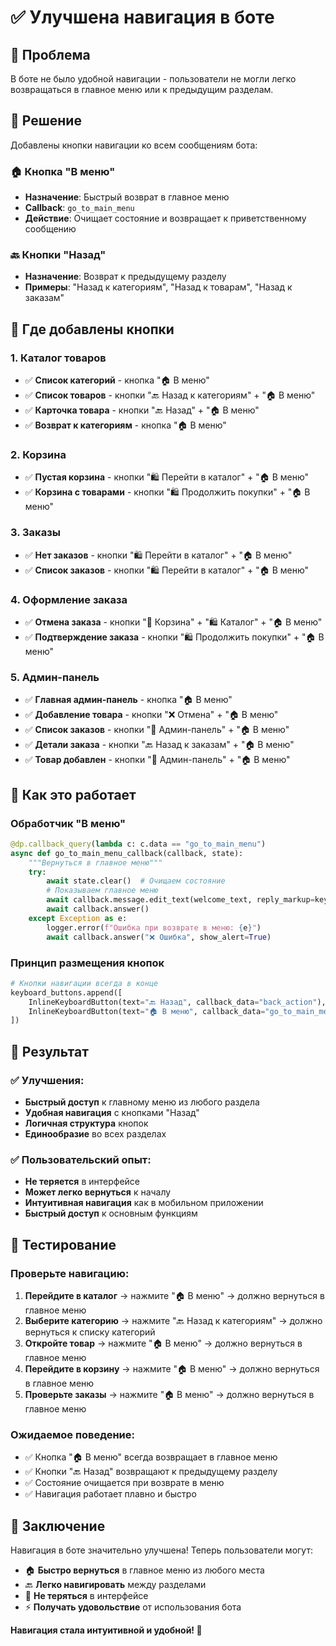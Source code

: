 # ✅ Улучшена навигация в боте

## 🎯 Проблема

В боте не было удобной навигации - пользователи не могли легко возвращаться в главное меню или к предыдущим разделам.

## 🔧 Решение

Добавлены кнопки навигации ко всем сообщениям бота:

### 🏠 Кнопка "В меню"
- **Назначение**: Быстрый возврат в главное меню
- **Callback**: `go_to_main_menu`
- **Действие**: Очищает состояние и возвращает к приветственному сообщению

### 🔙 Кнопки "Назад"
- **Назначение**: Возврат к предыдущему разделу
- **Примеры**: "Назад к категориям", "Назад к товарам", "Назад к заказам"

## 📍 Где добавлены кнопки

### 1. Каталог товаров
- ✅ **Список категорий** - кнопка "🏠 В меню"
- ✅ **Список товаров** - кнопки "🔙 Назад к категориям" + "🏠 В меню"
- ✅ **Карточка товара** - кнопки "🔙 Назад" + "🏠 В меню"
- ✅ **Возврат к категориям** - кнопка "🏠 В меню"

### 2. Корзина
- ✅ **Пустая корзина** - кнопки "🛍️ Перейти в каталог" + "🏠 В меню"
- ✅ **Корзина с товарами** - кнопки "🛍️ Продолжить покупки" + "🏠 В меню"

### 3. Заказы
- ✅ **Нет заказов** - кнопки "🛍️ Перейти в каталог" + "🏠 В меню"
- ✅ **Список заказов** - кнопки "🛍️ Перейти в каталог" + "🏠 В меню"

### 4. Оформление заказа
- ✅ **Отмена заказа** - кнопки "🛒 Корзина" + "🛍️ Каталог" + "🏠 В меню"
- ✅ **Подтверждение заказа** - кнопки "🛍️ Продолжить покупки" + "🏠 В меню"

### 5. Админ-панель
- ✅ **Главная админ-панель** - кнопка "🏠 В меню"
- ✅ **Добавление товара** - кнопки "❌ Отмена" + "🏠 В меню"
- ✅ **Список заказов** - кнопки "🔧 Админ-панель" + "🏠 В меню"
- ✅ **Детали заказа** - кнопки "🔙 Назад к заказам" + "🏠 В меню"
- ✅ **Товар добавлен** - кнопки "🔧 Админ-панель" + "🏠 В меню"

## 🚀 Как это работает

### Обработчик "В меню"
```python
@dp.callback_query(lambda c: c.data == "go_to_main_menu")
async def go_to_main_menu_callback(callback, state):
    """Вернуться в главное меню"""
    try:
        await state.clear()  # Очищаем состояние
        # Показываем главное меню
        await callback.message.edit_text(welcome_text, reply_markup=keyboard)
        await callback.answer()
    except Exception as e:
        logger.error(f"Ошибка при возврате в меню: {e}")
        await callback.answer("❌ Ошибка", show_alert=True)
```

### Принцип размещения кнопок
```python
# Кнопки навигации всегда в конце
keyboard_buttons.append([
    InlineKeyboardButton(text="🔙 Назад", callback_data="back_action"),
    InlineKeyboardButton(text="🏠 В меню", callback_data="go_to_main_menu")
])
```

## 🎯 Результат

### ✅ Улучшения:
- **Быстрый доступ** к главному меню из любого раздела
- **Удобная навигация** с кнопками "Назад"
- **Логичная структура** кнопок
- **Единообразие** во всех разделах

### ✅ Пользовательский опыт:
- **Не теряется** в интерфейсе
- **Может легко вернуться** к началу
- **Интуитивная навигация** как в мобильном приложении
- **Быстрый доступ** к основным функциям

## 🧪 Тестирование

### Проверьте навигацию:
1. **Перейдите в каталог** → нажмите "🏠 В меню" → должно вернуться в главное меню
2. **Выберите категорию** → нажмите "🔙 Назад к категориям" → должно вернуться к списку категорий
3. **Откройте товар** → нажмите "🏠 В меню" → должно вернуться в главное меню
4. **Перейдите в корзину** → нажмите "🏠 В меню" → должно вернуться в главное меню
5. **Проверьте заказы** → нажмите "🏠 В меню" → должно вернуться в главное меню

### Ожидаемое поведение:
- ✅ Кнопка "🏠 В меню" всегда возвращает в главное меню
- ✅ Кнопки "🔙 Назад" возвращают к предыдущему разделу
- ✅ Состояние очищается при возврате в меню
- ✅ Навигация работает плавно и быстро

## 🎉 Заключение

Навигация в боте значительно улучшена! Теперь пользователи могут:

- 🏠 **Быстро вернуться** в главное меню из любого места
- 🔙 **Легко навигировать** между разделами
- 🎯 **Не теряться** в интерфейсе
- ⚡ **Получать удовольствие** от использования бота

**Навигация стала интуитивной и удобной! 🚀**
